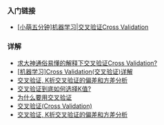 ### 入门链接
* [[小萌五分钟]机器学习|交叉验证Cross Validation](https://www.bilibili.com/video/BV1GQ4y1P7Tv)

### 详解
* [求大神通俗易懂的解释下交叉验证Cross Validation?](https://www.zhihu.com/question/39259296)
* [[机器学习]Cross Validation(交叉验证)详解](https://zhuanlan.zhihu.com/p/24825503)
* [交叉验证, K折交叉验证的偏差和方差分析](https://www.jianshu.com/p/651f998a6398)
* [交叉验证到底如何选择K值?](https://zhuanlan.zhihu.com/p/31924220)
* [为什么要用交叉验证](https://blog.csdn.net/aliceyangxi1987/article/details/73532651)
* [交叉验证(Cross Validation)](https://blog.csdn.net/weixin_40475450/article/details/80578943)
* [交叉验证, K折交叉验证的偏差和方差分析](https://cloud.tencent.com/developer/article/1445618)
